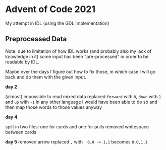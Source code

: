 # Advent of Code 2021

My attempt in IDL (using the GDL implementation)

## Preprocessed Data

Note: due to limitation of how IDL works (and probably also my lack of knowledge in it) some input has been "pre-processed" in order to be readable by IDL.

Maybe over the days I figure out how to fix those, in which case I will go back and do them with the given input.

**day 2**

(almost) impossible to read mixed data
replaced `forward` with `0`, `down` with `1` and `up` with `-1`
in any other language I would have been able to do so and then map those words to those values anyway

**day 4**

split in two files: one for cards and one for pulls
removed whitespace between cards

**day 5**
removed arrow
replaced `,` with ` `
`0,0 -> 1,1` becomes `0,0,1,1`

